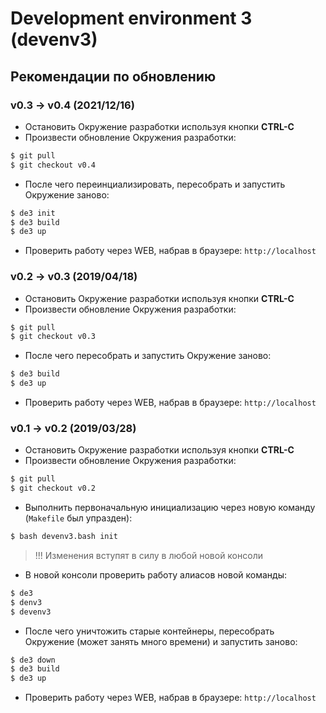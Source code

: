 # Development environment 3 (devenv3)

## Рекомендации по обновлению

### v0.3 -> v0.4 (2021/12/16)

- Остановить Окружение разработки используя кнопки **CTRL-C**
- Произвести обновление Окружения разработки:
```sh
$ git pull
$ git checkout v0.4
```
- После чего переинциализировать, пересобрать и запустить Окружение заново:
```sh
$ de3 init
$ de3 build
$ de3 up
```
- Проверить работу через WEB, набрав в браузере: `http://localhost`

### v0.2 -> v0.3 (2019/04/18)

- Остановить Окружение разработки используя кнопки **CTRL-C**
- Произвести обновление Окружения разработки:
```sh
$ git pull
$ git checkout v0.3
```
- После чего пересобрать и запустить Окружение заново:
```sh
$ de3 build
$ de3 up
```
- Проверить работу через WEB, набрав в браузере: `http://localhost`

### v0.1 -> v0.2 (2019/03/28)

- Остановить Окружение разработки используя кнопки **CTRL-C**
- Произвести обновление Окружения разработки:
```sh
$ git pull
$ git checkout v0.2
```
- Выполнить первоначальную инициализацию через новую команду (`Makefile` был упразден):
```sh
$ bash devenv3.bash init
```
> !!! Изменения вступят в силу в любой новой консоли
- В новой консоли проверить работу алиасов новой команды:
```sh
$ de3
$ denv3
$ devenv3
```
- После чего уничтожить старые контейнеры, пересобрать Окружение (может занять много времени) и запустить заново:
```sh
$ de3 down
$ de3 build
$ de3 up
```
- Проверить работу через WEB, набрав в браузере: `http://localhost`
